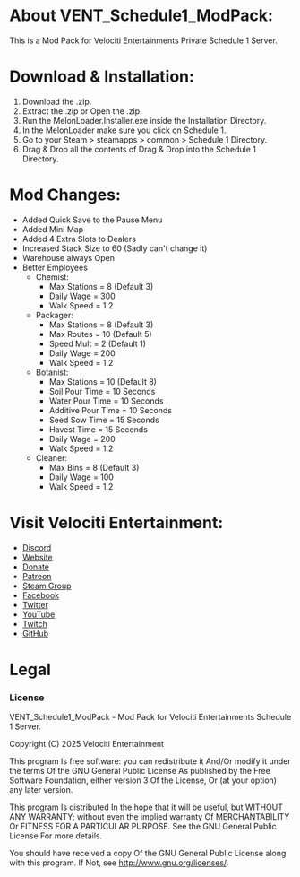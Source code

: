 # About VENT_Schedule1_ModPack:
This is a Mod Pack for Velociti Entertainments Private Schedule 1 Server.

# Download & Installation:
1) Download the .zip.
2) Extract the .zip or Open the .zip.
3) Run the MelonLoader.Installer.exe inside the Installation Directory.
4) In the MelonLoader make sure you click on Schedule 1.
5) Go to your Steam > steamapps > common > Schedule 1 Directory.
6) Drag & Drop all the contents of Drag & Drop into the Schedule 1 Directory.

# Mod Changes:
- Added Quick Save to the Pause Menu
- Added Mini Map
- Added 4 Extra Slots to Dealers
- Increased Stack Size to 60 (Sadly can't change it)
- Warehouse always Open
- Better Employees
  - Chemist:
    - Max Stations = 8 (Default 3)
	- Daily Wage = 300
	- Walk Speed = 1.2
  - Packager:
    - Max Stations = 8 (Default 3)
	- Max Routes = 10 (Default 5)
	- Speed Mult = 2 (Default 1)
	- Daily Wage = 200
	- Walk Speed = 1.2
  - Botanist:
    - Max Stations = 10 (Default 8)
	- Soil Pour Time = 10 Seconds
	- Water Pour Time = 10 Seconds
	- Additive Pour Time = 10 Seconds
	- Seed Sow Time = 15 Seconds
	- Havest Time = 15 Seconds
	- Daily Wage = 200
	- Walk Speed = 1.2
  - Cleaner:
    - Max Bins = 8 (Default 3)
	- Daily Wage = 100
	- Walk Speed = 1.2

# Visit Velociti Entertainment:
* [Discord]( https://discord.velocitientertainment.com )
* [Website]( https://www.velocitientertainment.com )
* [Donate]( https://velocitientertainment.weebly.com/donations.html )
* [Patreon]( https://www.patreon.com/VelocitiEntertainment?fan_landing=true )
* [Steam Group]( https://steamcommunity.com/groups/velocitientertainment )
* [Facebook]( https://facebook.com/VelocitiEntertainment )
* [Twitter]( https://twitter.com/VelocitiEnt )
* [YouTube]( https://youtube.com/user/HumanTree92 )
* [Twitch]( https://twitch.tv/humantree92 )
* [GitHub]( https://github.com/HumanTree92 )

# Legal
### License
VENT_Schedule1_ModPack - Mod Pack for Velociti Entertainments Schedule 1 Server.

Copyright (C) 2025 Velociti Entertainment

This program Is free software: you can redistribute it And/Or modify it under the terms Of the GNU General Public License As published by the Free Software Foundation, either version 3 Of the License, Or (at your option) any later version.

This program Is distributed In the hope that it will be useful, but WITHOUT ANY WARRANTY; without even the implied warranty Of MERCHANTABILITY Or FITNESS FOR A PARTICULAR PURPOSE. See the GNU General Public License For more details.

You should have received a copy Of the GNU General Public License along with this program. If Not, see http://www.gnu.org/licenses/.
